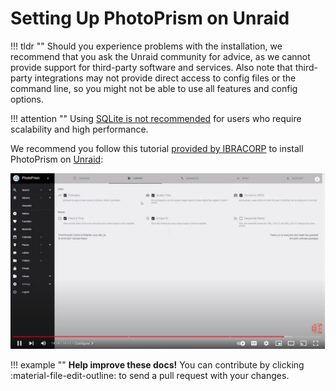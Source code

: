 # Setting Up PhotoPrism on Unraid

!!! tldr ""
    Should you experience problems with the installation, we recommend that you ask the Unraid community for advice, as we cannot provide support for third-party software and services. Also note that third-party integrations may not provide direct access to config files or the command line, so you might not be able to use all features and config options.

!!! attention ""
    Using [SQLite is not recommended](../troubleshooting/sqlite.md) for users who require scalability and high performance. 

We recommend you follow this tutorial [provided by IBRACORP](https://www.youtube.com/c/ibracorp) to install PhotoPrism on [Unraid](https://unraid.net/):

[![](img/ibracorp.jpg)](https://youtu.be/WMNsO-0BuG8)

!!! example ""
    **Help improve these docs!** You can contribute by clicking :material-file-edit-outline: to send a pull request with your changes.
